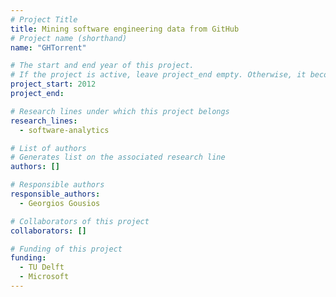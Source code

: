 ```yaml
---
# Project Title
title: Mining software engineering data from GitHub	
# Project name (shorthand)
name: "GHTorrent"

# The start and end year of this project.
# If the project is active, leave project_end empty. Otherwise, it becomes a past project.
project_start: 2012
project_end: 

# Research lines under which this project belongs
research_lines: 
  - software-analytics

# List of authors 
# Generates list on the associated research line
authors: []

# Responsible authors
responsible_authors:
  - Georgios Gousios

# Collaborators of this project
collaborators: []

# Funding of this project
funding:
  - TU Delft
  - Microsoft	
---
```

